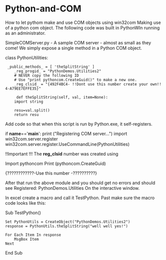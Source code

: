 # Python-and-COM
 How to let pythom make and use COM objects using win32com
 Making use of a python com object.
 The following code was built in PythonWIn running as an administrator.


 SimpleCOMServer.py - A sample COM server - almost as small as they come! 
 We simply expose a single method in a Python COM object.

class PythonUtilities: 

     _public_methods_ = [ 'theSplitString' ]
    	_reg_progid_ = "PythonDemos.Utilities2"
    	# NEVER copy the following ID 
    	# Use "print pythoncom.CreateGuid()" to make a new one.
    	_reg_clsid_ = "{492F4BC4- !!Dont use this number create your own!! 4-A79EE7EFFE35}"
    
  	     def theSplitString(self, val, item=None):
        import string
   	    
   	    resu=val.split()
   	    return resu

Add code so that when this script is run by
Python.exe, it self-registers.

if __name__=='__main__':
    	print ("Registering COM server...")
  	  import win32com.server.register
   	 win32com.server.register.UseCommandLine(PythonUtilities)


!!Important !!! 
The __reg_clsid__ number was created using

Import pythoncom
Print (pythoncom.CreateGuid)

{????????????-Use this number -??????????}

After that run the above module and you should get no errors and should see 
Registered: PythonDemos.Utilities
On the interactive window.



In excel create a macro and call it TestPython.
Past make sure the macro code looks like this:

Sub TestPython()

    Set PythonUtils = CreateObject("PythonDemos.Utilities2")
    response = PythonUtils.theSplitString("well well yes!")
    
    For Each Item In response
        MsgBox Item
    Next

End Sub

